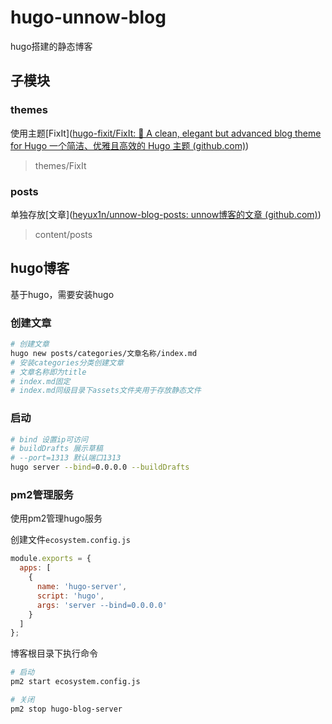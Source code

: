 # hugo-unnow-blog
hugo搭建的静态博客



## 子模块



### themes

使用主题[FixIt]([hugo-fixit/FixIt: 🔧 A clean, elegant but advanced blog theme for Hugo 一个简洁、优雅且高效的 Hugo 主题 (github.com)](https://github.com/hugo-fixit/FixIt))

> themes/FixIt



### posts

单独存放[文章]([heyux1n/unnow-blog-posts: unnow博客的文章 (github.com)](https://github.com/heyux1n/unnow-blog-posts))

> content/posts



## hugo博客

基于hugo，需要安装hugo



### 创建文章

```bash
# 创建文章
hugo new posts/categories/文章名称/index.md
# 安装categories分类创建文章
# 文章名称即为title
# index.md固定
# index.md同级目录下assets文件夹用于存放静态文件
```



### 启动

```bash
# bind 设置ip可访问
# buildDrafts 展示草稿
# --port=1313 默认端口1313
hugo server --bind=0.0.0.0 --buildDrafts
```



### pm2管理服务

使用pm2管理hugo服务

创建文件`ecosystem.config.js`

```js
module.exports = {
  apps: [
    {
      name: 'hugo-server',
      script: 'hugo',
      args: 'server --bind=0.0.0.0'
    }
  ]
};
```



博客根目录下执行命令

```bash
# 启动
pm2 start ecosystem.config.js

# 关闭
pm2 stop hugo-blog-server
```

